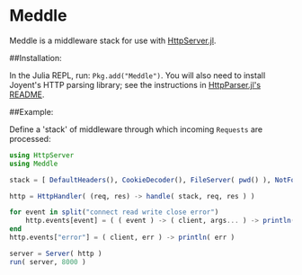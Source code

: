 Meddle
======

Meddle is a middleware stack for use with [HttpServer.jl](https://github.com/hackerschool/HttpServer.jl).

##Installation:

In the Julia REPL, run: `Pkg.add("Meddle")`.
You will also need to install Joyent's HTTP parsing library;
see the instructions in [HttpParser.jl's README](https://github.com/hackerschool/HttpParser.jl).

##Example:

Define a 'stack' of middleware through which incoming `Requests` are processed:

```.jl
using HttpServer
using Meddle

stack = [ DefaultHeaders(), CookieDecoder(), FileServer( pwd() ), NotFound() ]

http = HttpHandler( (req, res) -> handle( stack, req, res ) )

for event in split("connect read write close error")
    http.events[event] = ( ( event ) -> ( client, args... ) -> println(client.id,": $event") )( event )
end
http.events["error"] = ( client, err ) -> println( err )

server = Server( http )
run( server, 8000 )
```
